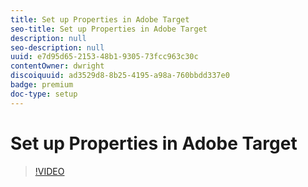 ```yaml
---
title: Set up Properties in Adobe Target
seo-title: Set up Properties in Adobe Target
description: null
seo-description: null
uuid: e7d95d65-2153-48b1-9305-73fcc963c30c
contentOwner: dwright
discoiquuid: ad3529d8-8b25-4195-a98a-760bbdd337e0
badge: premium
doc-type: setup
---
```


# Set up Properties in Adobe Target

>[!VIDEO](https://video.tv.adobe.com/v/18990/?quality=12)
